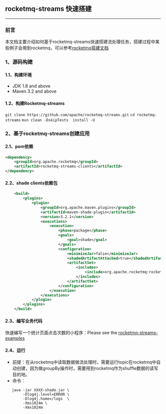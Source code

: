 ## rocketmq-streams 快速搭建
---
### 前言
本文档主要介绍如何基于rocketmq-streams快速搭建流处理任务，搭建过程中某些例子会用到rocketmq，可以参考[rocketmq搭建文档](https://rocketmq.apache.org/docs/quick-start/)


### 1、源码构建

#### 1.1、构建环境
 - JDK 1.8 and above
 - Maven 3.2 and above

#### 1.2、构建Rocketmq-streams

`git clone https://github.com/apache/rocketmq-streams.git`
`cd rocketmq-streams`
`mvn clean -DskipTests  install -U`


### 2、基于rocketmq-streams创建应用

#### 2.1、pom依赖
```xml
<dependency>
    <groupId>org.apache.rocketmq</groupId>
    <artifactId>rocketmq-streams-clients</artifactId>
</dependency>
```
#### 2.2、shade clients依赖包
```xml
    <build>
        <plugins>
            <plugin>
                <groupId>org.apache.maven.plugins</groupId>
                <artifactId>maven-shade-plugin</artifactId>
                <version>3.2.1</version>
                <executions>
                    <execution>
                        <phase>package</phase>
                        <goals>
                            <goal>shade</goal>
                        </goals>
                        <configuration>
                            <minimizeJar>false</minimizeJar>
                            <shadedArtifactAttached>true</shadedArtifactAttached>
                            <artifactSet>
                                <includes>
                                    <include>org.apache.rocketmq:rocketmq-streams-clients</include>
                                </includes>
                            </artifactSet>
                        </configuration>
                    </execution>
                </executions>
            </plugin>
        </plugins>
    </build>
```

#### 2.3、编写业务代码
快速编写一个统计页面点击次数的小程序：Please see the [rocketmq-streams-examples](rocketmq-streams-examples/README.md)
#### 2.4、运行
- 前提：在从rocketmq中读取数据做流处理时，需要运行topic在rocketmq中自动创建，因为做groupBy操作时，需要用到rocketmq作为shuffle数据的读写目的地。
- 命令：
```
   java -jar XXXX-shade.jar \ 
        -Dlog4j.level=ERROR \
        -Dlog4j.home=/logs  \
        -Xms1024m \
        -Xmx1024m 
```

